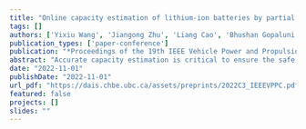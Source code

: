 ```yaml
---
title: "Online capacity estimation of lithium-ion batteries by partial incremental capacity curve"
tags: []
authors: ['Yixiu Wang', 'Jiangong Zhu', 'Liang Cao', 'Bhushan Gopaluni', 'Yankai Cao']
publication_types: ['paper-conference']
publication: "*Proceedings of the 19th IEEE Vehicle Power and Propulsion Conference*"
abstract: "Accurate capacity estimation is critical to ensure the safe and reliable usage of lithium-ion batteries, and data-driven methods are a promising technique for this task. However, the existing studies require the whole charging curve for feature extraction and usage of sophisticated machine learning methods, which are not suitable for online applications. This paper proposes a simple machine learning technique, partial least squares regression, for online battery capacity estimation based on the partial incremental capacity curve. The features can be easily obtained by interpolation of the measured charging profile without data smoothing, leading to a low computational cost. The proposed method is realized and tested on three battery datasets (#5, #7, #18) provided by NASA. Experimental results show that the model trained on 80% of the data samples of cell #5 can achieve a 0. 01053Ah root mean squared error for the remaining 20% data of cell #5. The model is further verified on the other two battery datasets without changing model weights, and the test root mean squared error is 0. 02046Ah for cell #7 and 0. 02700Ah for cell #18, indicating the generality of the proposed capacity estimation method."
date: "2022-11-01"
publishDate: "2022-11-01"
url_pdf: "https://dais.chbe.ubc.ca/assets/preprints/2022C3_IEEEVPPC.pdf"
featured: false
projects: []
slides: ""
---
```

